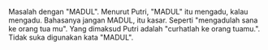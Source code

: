 Masalah dengan "MADUL".
Menurut Putri, "MADUL" itu mengadu, kalau mengadu. Bahasanya jangan MADUL, itu kasar. Seperti "mengadulah sana ke orang tua mu". Yang dimaksud Putri adalah "curhatlah ke orang tuamu.". Tidak suka digunakan kata "MADUL".